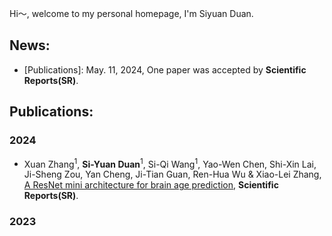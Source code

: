 Hi～, welcome to my personal homepage, I'm Siyuan Duan.
## News:

+ [Publications]: May. 11, 2024, One paper was accepted by **Scientific Reports(SR)**.

## Publications:

### 2024

+ Xuan Zhang<sup>1</sup>, **Si-Yuan Duan**<sup>1</sup>, Si-Qi Wang<sup>1</sup>, Yao-Wen Chen, Shi-Xin Lai, Ji-Sheng Zou, Yan Cheng, Ji-Tian Guan, Ren-Hua Wu & Xiao-Lei Zhang, [A ResNet mini architecture for brain age prediction](https://www.nature.com/articles/s41598-024-61915-5), **Scientific Reports(SR)**.
### 2023

<!-- + **Siyuan Duan**,Weijun Pan,Yuanfei Leng & Xiaolei Zhang, [Two ResNet Mini Architectures for Aircraft Wake Vortex Identification](https://ieeexplore.ieee.org/document/10054052), **IEEE Access**.[[code]](https://github.com/siyuancncd/ResNet-mini-V1-V2) -->

<!--
**duansiyuanNB/duansiyuanNB** is a ✨ _special_ ✨ repository because its `README.md` (this file) appears on your GitHub profile.

Here are some ideas to get you started:

- 🔭 I’m currently working on ...
- 🌱 I’m currently learning ...
- 👯 I’m looking to collaborate on ...
- 🤔 I’m looking for help with ...
- 💬 Ask me about ...
- 📫 How to reach me: ...
- 😄 Pronouns: ...
- ⚡ Fun fact: ...
👋
-->
